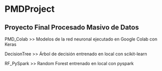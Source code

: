 # PMDProject
## Proyecto Final Procesado Masivo de Datos

PMD_Colab >> Modelos de la red neuronal ejecutado en Google Colab con Keras 

DecisionTree >> Árbol de decisión entrenado en local con scikit-learn 

RF_PySpark >> Random Forest entrenado en local con pyspark
